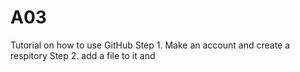 # A03
Tutorial on how to use GitHub
Step 1. Make an account and create a respitory
Step 2. add a file to it and 
